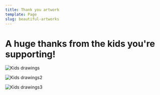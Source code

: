 ```yaml
---
title: Thank you artwork
template: Page
slug: beautiful-artworks
---
```

# A huge thanks from the kids you're supporting!

![Kids drawings](/images/uploads/kids-team-drawings-new.jpg)

![Kids drawings2](/images/uploads/kids-team-drawings2-new.jpg)

![Kids drawings3](/images/uploads/kids-team-drawings3.jpg)
